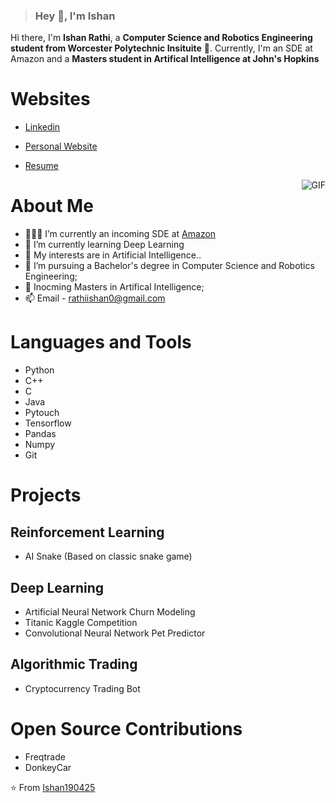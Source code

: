 



> ### Hey 👋, I'm Ishan


Hi there, I'm **Ishan Rathi**,  a **Computer Science and Robotics Engineering student from Worcester Polytechnic Insituite** 🚀.  Currently, I'm an SDE at Amazon and a **Masters student in Artifical Intelligence at John's Hopkins**

# Websites
- [Linkedin](https://www.linkedin.com/in/ishanrathi/)
- [Personal Website](https://ishanrathi.com)
- [Resume](https://drive.google.com/file/d/1S95qGvGdVOxc97OCfHhk1SQY85Zd-1H9/view?usp=sharing)


  <img align="right" alt="GIF" src="https://i.pinimg.com/originals/e4/26/70/e426702edf874b181aced1e2fa5c6cde.gif" />

# About Me

- 👨🏽‍💻 I’m currently an incoming SDE at [Amazon](https://www.amazon.com/)
- 🌱 I’m currently learning Deep Learning
- 🤔 My interests are in Artificial Intelligence..
- 💼 I’m pursuing a Bachelor's degree in Computer Science and Robotics Engineering;
- 💼 Inocming Masters in Artifical Intelligence;
- 📫 Email - rathiishan0@gmail.com

# Languages and Tools
  - Python
  - C++
  - C
  - Java
  - Pytouch
  - Tensorflow
  - Pandas
  - Numpy
  - Git

# Projects 

## Reinforcement Learning
- AI Snake (Based on classic snake game)

## Deep Learning
- Artificial Neural Network Churn Modeling
- Titanic Kaggle Competition
- Convolutional Neural Network Pet Predictor

## Algorithmic Trading 
- Cryptocurrency Trading Bot

# Open Source Contributions
- Freqtrade
- DonkeyCar

⭐️ From [Ishan190425](https://github.com/ishan190425)
